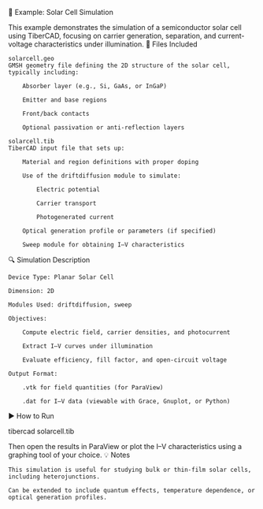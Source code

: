 📄 Example: Solar Cell Simulation

This example demonstrates the simulation of a semiconductor solar cell using TiberCAD, focusing on carrier generation, separation, and current-voltage characteristics under illumination.
🧪 Files Included

    solarcell.geo
    GMSH geometry file defining the 2D structure of the solar cell, typically including:

        Absorber layer (e.g., Si, GaAs, or InGaP)

        Emitter and base regions

        Front/back contacts

        Optional passivation or anti-reflection layers

    solarcell.tib
    TiberCAD input file that sets up:

        Material and region definitions with proper doping

        Use of the driftdiffusion module to simulate:

            Electric potential

            Carrier transport

            Photogenerated current

        Optical generation profile or parameters (if specified)

        Sweep module for obtaining I–V characteristics

🔍 Simulation Description

    Device Type: Planar Solar Cell

    Dimension: 2D

    Modules Used: driftdiffusion, sweep

    Objectives:

        Compute electric field, carrier densities, and photocurrent

        Extract I–V curves under illumination

        Evaluate efficiency, fill factor, and open-circuit voltage

    Output Format:

        .vtk for field quantities (for ParaView)

        .dat for I–V data (viewable with Grace, Gnuplot, or Python)

▶️ How to Run

tibercad solarcell.tib

Then open the results in ParaView or plot the I–V characteristics using a graphing tool of your choice.
💡 Notes

    This simulation is useful for studying bulk or thin-film solar cells, including heterojunctions.

    Can be extended to include quantum effects, temperature dependence, or optical generation profiles.
